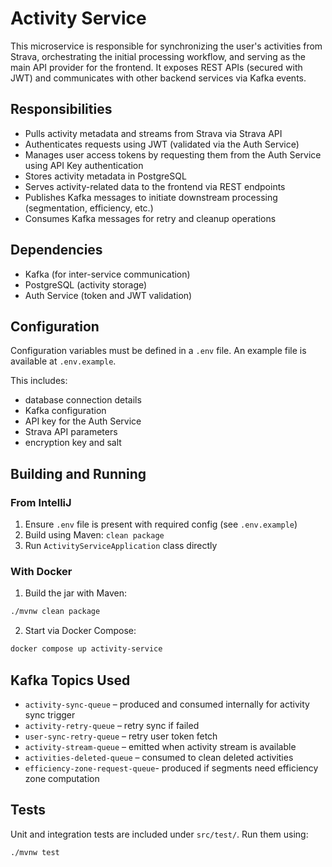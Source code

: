 # Activity Service

This microservice is responsible for synchronizing the user's activities from Strava, orchestrating the initial processing workflow, and serving as the main API provider for the frontend. It exposes REST APIs (secured with JWT) and communicates with other backend services via Kafka events.

## Responsibilities

- Pulls activity metadata and streams from Strava via Strava API
- Authenticates requests using JWT (validated via the Auth Service)
- Manages user access tokens by requesting them from the Auth Service using API Key authentication
- Stores activity metadata in PostgreSQL
- Serves activity-related data to the frontend via REST endpoints
- Publishes Kafka messages to initiate downstream processing (segmentation, efficiency, etc.)
- Consumes Kafka messages for retry and cleanup operations

## Dependencies

- Kafka (for inter-service communication)
- PostgreSQL (activity storage)
- Auth Service (token and JWT validation)

## Configuration

Configuration variables must be defined in a `.env` file. An example file is available at `.env.example`.

This includes:

- database connection details
- Kafka configuration
- API key for the Auth Service
- Strava API parameters
- encryption key and salt

## Building and Running

### From IntelliJ

1. Ensure `.env` file is present with required config (see `.env.example`)
2. Build using Maven: `clean package`
3. Run `ActivityServiceApplication` class directly

### With Docker

1. Build the jar with Maven:

```bash
./mvnw clean package
```

2. Start via Docker Compose:

```bash
docker compose up activity-service
```

## Kafka Topics Used

- `activity-sync-queue` – produced and consumed internally for activity sync trigger
- `activity-retry-queue` – retry sync if failed
- `user-sync-retry-queue` – retry user token fetch
- `activity-stream-queue` – emitted when activity stream is available
- `activities-deleted-queue` – consumed to clean deleted activities
- `efficiency-zone-request-queue`- produced if segments need efficiency zone computation

## Tests

Unit and integration tests are included under `src/test/`. Run them using:

```bash
./mvnw test
```
